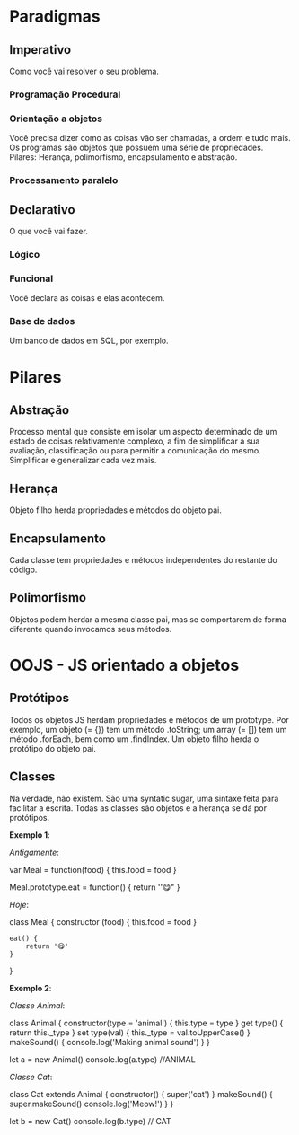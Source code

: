 # Paradigmas

## Imperativo

Como você vai resolver o seu problema.

### Programação Procedural

### Orientação a objetos

Você precisa dizer como as coisas vão ser chamadas, a ordem e tudo mais. Os programas são objetos que possuem uma série de propriedades. Pilares: Herança, polimorfismo, encapsulamento e abstração.

### Processamento paralelo

## Declarativo

O que você vai fazer.

### Lógico

### Funcional

Você declara as coisas e elas acontecem.

### Base de dados

Um banco de dados em SQL, por exemplo.


# Pilares

## Abstração

Processo mental que consiste em isolar um aspecto determinado de um estado de coisas relativamente complexo, a fim de simplificar a sua avaliação, classificação ou para permitir a comunicação do mesmo. Simplificar e generalizar cada vez mais.

## Herança

Objeto filho herda propriedades e métodos do objeto pai.

## Encapsulamento

Cada classe tem propriedades e métodos independentes do restante do código.

## Polimorfismo

Objetos podem herdar a mesma classe pai, mas se comportarem de forma diferente quando invocamos seus métodos.

# OOJS - JS orientado a objetos

## Protótipos

Todos os objetos JS herdam propriedades e métodos de um prototype. Por exemplo, um objeto (= {}) tem um método .toString; um array (= []) tem um método .forEach, bem como um .findIndex. Um objeto filho herda o protótipo do objeto pai.

## Classes

Na verdade, não existem. São uma syntatic sugar, uma sintaxe feita para facilitar a escrita. Todas as classes são objetos e a herança se dá por protótipos.

**Exemplo 1**:

*Antigamente*:

var Meal = function(food) {
    this.food = food
}

Meal.prototype.eat = function() {
    return ''😋"
}

*Hoje*:

class Meal {
    constructor (food) {
        this.food = food
    }

    eat() {
        return '😋'
    }
}

**Exemplo 2**:

*Classe Animal*:

class Animal {
    constructor(type = 'animal') {
        this.type = type
    }
    get type() {
        return this._type
    }
    set type(val) {
        this._type = val.toUpperCase()
    }
    makeSound() {
        console.log('Making animal sound')
    }
}

let a = new Animal()
console.log(a.type) //ANIMAL

*Classe Cat*:

class Cat extends Animal {
    constructor() {
        super('cat')
    }
    makeSound() {
        super.makeSound()
        console.log('Meow!')
    }
}

let b = new Cat()
console.log(b.type) // CAT




